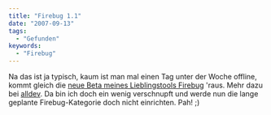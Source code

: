 ```yaml
---
title: "Firebug 1.1"
date: "2007-09-13"
tags:
  - "Gefunden"
keywords:
  - "Firebug"
---
```


Na das ist ja typisch, kaum ist man mal einen Tag unter der Woche offline, kommt gleich die [neue Beta meines Lieblingstools Firebug](http://fireclipse.xucia.com/#Downloads) 'raus. Mehr dazu bei [alldev](http://alldev.de/108-firebug-11-beta/). Da bin ich doch ein wenig verschnupft und werde nun die lange geplante Firebug-Kategorie doch nicht einrichten. Pah! ;)
